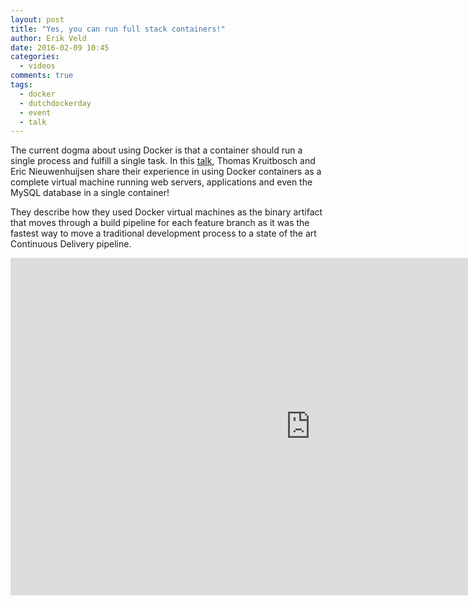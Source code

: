 ```yaml
---
layout: post
title: "Yes, you can run full stack containers!"
author: Erik Veld
date: 2016-02-09 10:45
categories:
  - videos
comments: true
tags:
  - docker
  - dutchdockerday
  - event
  - talk
---
```

The current dogma about using Docker is that a container should run a single process and fulfill a single task. In this [talk](http://www.slideshare.net/xebia/dutch-docker-day-yes-you-can-run-full-stack-containers), Thomas Kruitbosch and Eric Nieuwenhuijsen share their experience in using Docker containers as a complete virtual machine running web servers, applications and even the MySQL database in a single container!

They describe how they used Docker virtual machines as the binary artifact that moves through a build pipeline for each feature branch as it was the fastest way to move a traditional development process to a state of the art Continuous Delivery pipeline.

<div class="video-container">
  <iframe
    width="960"
    height="540"
    src="http://www.youtube.com/embed/XSWGx31vwVI"
    frameborder="0"
    allowfullscreen>
  </iframe>
</div>

